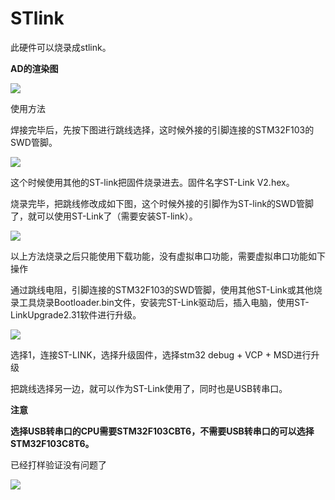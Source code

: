 # STlink

此硬件可以烧录成stlink。

**AD的渲染图**

![](https://gitee.com/strongercjd/PCB/raw/master/STlink-OB/image/0.jpg)

使用方法

焊接完毕后，先按下图进行跳线选择，这时候外接的引脚连接的STM32F103的SWD管脚。

![](https://gitee.com/strongercjd/PCB/raw/master/STlink-OB/image/1.jpg)

这个时候使用其他的ST-link把固件烧录进去。固件名字ST-Link V2.hex。

烧录完毕，把跳线修改成如下图，这个时候外接的引脚作为ST-link的SWD管脚了，就可以使用ST-Link了（需要安装ST-link）。

![](https://gitee.com/strongercjd/PCB/raw/master/STlink-OB/image/3.jpg)



以上方法烧录之后只能使用下载功能，没有虚拟串口功能，需要虚拟串口功能如下操作

通过跳线电阻，引脚连接的STM32F103的SWD管脚，使用其他ST-Link或其他烧录工具烧录Bootloader.bin文件，安装完ST-Link驱动后，插入电脑，使用ST-LinkUpgrade2.31软件进行升级。

![](https://gitee.com/strongercjd/PCB/raw/master/STlink-OB/image/4.jpg)

选择1，连接ST-LINK，选择升级固件，选择stm32 debug + VCP + MSD进行升级

把跳线选择另一边，就可以作为ST-Link使用了，同时也是USB转串口。

**注意**

**选择USB转串口的CPU需要STM32F103CBT6，不需要USB转串口的可以选择STM32F103C8T6。**



已经打样验证没有问题了

![](https://gitee.com/strongercjd/PCB/raw/master/STlink-OB/image/5.jpg)

